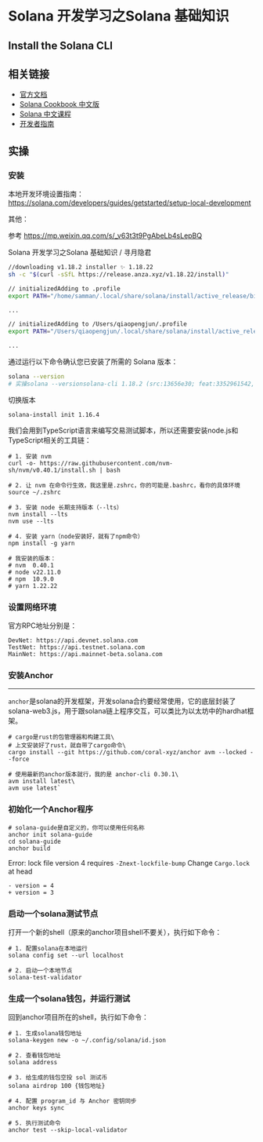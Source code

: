# Solana 开发学习之Solana 基础知识
## Install the Solana CLI

## 相关链接
- [官方文档](https://docs.solanalabs.com/cli/install)
- [Solana Cookbook 中文版](https://solanacookbook.com/zh/getting-started/installation.html#%E5%AE%89%E8%A3%85%E5%91%BD%E4%BB%A4%E8%A1%8C%E5%B7%A5%E5%85%B7)
- [Solana 中文课程](https://www.solanazh.com/course/1-4)
- [开发者指南](https://solana.com/zh/developers/guides/getstarted/setup-local-development)

## 实操

### 安装

本地开发环境设置指南：
https://solana.com/developers/guides/getstarted/setup-local-development

其他： 

参考 https://mp.weixin.qq.com/s/_v63t3t9PgAbeLb4sLepBQ 

Solana 开发学习之Solana 基础知识 / 寻月隐君
```bash
//downloading v1.18.2 installer ✨ 1.18.22
sh -c "$(curl -sSfL https://release.anza.xyz/v1.18.22/install)"

// initializedAdding to .profile
export PATH="/home/samman/.local/share/solana/install/active_release/bin:$PATH"

...

// initializedAdding to /Users/qiaopengjun/.profile
export PATH="/Users/qiaopengjun/.local/share/solana/install/active_release/bin:$PATH" 

...
```

通过运行以下命令确认您已安装了所需的 Solana 版本：

```bash
solana --version
# 实操solana --versionsolana-cli 1.18.2 (src:13656e30; feat:3352961542, client:SolanaLabs)
```

切换版本
```
solana-install init 1.16.4
```

我们会用到TypeScript语言来编写交易测试脚本，所以还需要安装node.js和TypeScript相关的工具链：
```
# 1. 安装 nvm
curl -o- https://raw.githubusercontent.com/nvm-sh/nvm/v0.40.1/install.sh | bash

# 2. 让 nvm 在命令行生效，我这里是.zshrc，你的可能是.bashrc，看你的具体环境
source ~/.zshrc

# 3. 安装 node 长期支持版本（--lts）
nvm install --lts
nvm use --lts

# 4. 安装 yarn（node安装好，就有了npm命令）
npm install -g yarn

# 我安装的版本：
# nvm  0.40.1
# node v22.11.0
# npm  10.9.0
# yarn 1.22.22
```

### 设置网络环境
官方RPC地址分别是：
```
DevNet: https://api.devnet.solana.com
TestNet: https://api.testnet.solana.com
MainNet: https://api.mainnet-beta.solana.com
```

### 安装Anchor
--------

`anchor`是solana的开发框架，开发solana合约要经常使用，它的底层封装了solana-web3.js，用于跟solana链上程序交互，可以类比为以太坊中的hardhat框架。

```
# cargo是rust的包管理器和构建工具\
# 上文安装好了rust，就自带了cargo命令\
cargo install --git https://github.com/coral-xyz/anchor avm --locked --force

# 使用最新的anchor版本就行，我的是 anchor-cli 0.30.1\
avm install latest\
avm use latest`
```

### 初始化一个Anchor程序
```
# solana-guide是自定义的，你可以使用任何名称
anchor init solana-guide
cd solana-guide
anchor build
```

Error: lock file version 4 requires `-Znext-lockfile-bump`
Change `Cargo.lock` at head
```
- version = 4
+ version = 3
```

### 启动一个solana测试节点
打开一个新的shell（原来的anchor项目shell不要关），执行如下命令：
```
# 1. 配置solana在本地运行
solana config set --url localhost 

# 2. 启动一个本地节点
solana-test-validator
```

### 生成一个solana钱包，并运行测试
回到anchor项目所在的shell，执行如下命令：
```
# 1. 生成solana钱包地址
solana-keygen new -o ~/.config/solana/id.json

# 2. 查看钱包地址
solana address

# 3. 给生成的钱包空投 sol 测试币
solana airdrop 100 {钱包地址}

# 4. 配置 program_id 与 Anchor 密钥同步
anchor keys sync

# 5. 执行测试命令
anchor test --skip-local-validator
```
